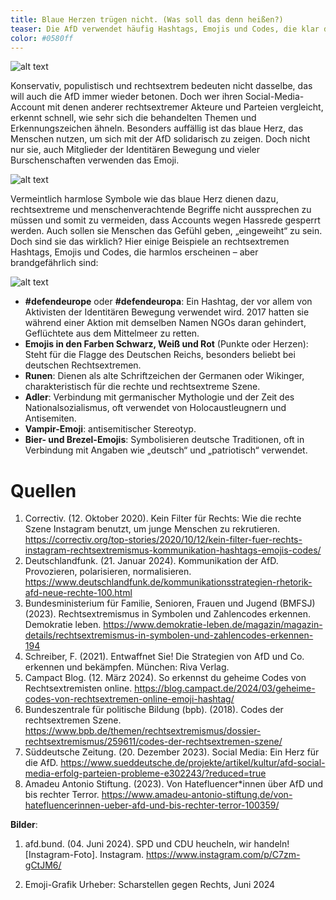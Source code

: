 ```yaml
---
title: Blaue Herzen trügen nicht. (Was soll das denn heißen?)
teaser: Die AfD verwendet häufig Hashtags, Emojis und Codes, die klar der rechtsextremen Szene zugeordnet werden können. Welche das sind.
color: #0580ff
---
```


![alt text](images/Headlines/Headline_Herzen.png)


Konservativ, populistisch und rechtsextrem bedeuten nicht dasselbe, das will auch die AfD immer wieder betonen. Doch wer ihren Social-Media-Account mit denen anderer rechtsextremer Akteure und Parteien vergleicht, erkennt schnell, wie sehr sich die behandelten Themen und Erkennungszeichen ähneln. Besonders auffällig ist das blaue Herz, das Menschen nutzen, um sich mit der AfD solidarisch zu zeigen. Doch nicht nur sie, auch Mitglieder der Identitären Bewegung und vieler Burschenschaften verwenden das Emoji.

![alt text](images/assets/herzen1.png)

Vermeintlich harmlose Symbole wie das blaue Herz dienen dazu, rechtsextreme und menschenverachtende Begriffe nicht aussprechen zu müssen und somit zu vermeiden, dass Accounts wegen Hassrede gesperrt werden. Auch sollen sie Menschen das Gefühl geben, „eingeweiht“ zu sein. Doch sind sie das wirklich? Hier einige Beispiele an rechtsextremen Hashtags, Emojis und Codes, die harmlos erscheinen – aber brandgefährlich sind:

![alt text](images/assets/herzen2.png)


- **#defendeurope** oder **#defendeuropa**: Ein Hashtag, der vor allem von Aktivisten der Identitären Bewegung verwendet wird. 2017 hatten sie während einer Aktion mit demselben Namen NGOs daran gehindert, Geflüchtete aus dem Mittelmeer zu retten.
- **Emojis in den Farben Schwarz, Weiß und Rot** (Punkte oder Herzen): Steht für die Flagge des Deutschen Reichs, besonders beliebt bei deutschen Rechtsextremen.
- **Runen**: Dienen als alte Schriftzeichen der Germanen oder Wikinger, charakteristisch für die rechte und rechtsextreme Szene.
- **Adler**: Verbindung mit germanischer Mythologie und der Zeit des Nationalsozialismus, oft verwendet von Holocaustleugnern und Antisemiten.
- **Vampir-Emoji**: antisemitischer Stereotyp.
- **Bier- und Brezel-Emojis**: Symbolisieren deutsche Traditionen, oft in Verbindung mit Angaben wie „deutsch“ und „patriotisch“ verwendet.

# Quellen
1.	Correctiv. (12. Oktober 2020). Kein Filter für Rechts: Wie die rechte Szene Instagram benutzt, um junge Menschen zu rekrutieren. https://correctiv.org/top-stories/2020/10/12/kein-filter-fuer-rechts-instagram-rechtsextremismus-kommunikation-hashtags-emojis-codes/
2.	Deutschlandfunk. (21. Januar 2024). Kommunikation der AfD. Provozieren, polarisieren, normalisieren. https://www.deutschlandfunk.de/kommunikationsstrategien-rhetorik-afd-neue-rechte-100.html
3.	Bundesministerium für Familie, Senioren, Frauen und Jugend (BMFSJ) (2023). Rechtsextremismus in Symbolen und Zahlencodes erkennen. Demokratie leben. https://www.demokratie-leben.de/magazin/magazin-details/rechtsextremismus-in-symbolen-und-zahlencodes-erkennen-194
4.	Schreiber, F. (2021). Entwaffnet Sie! Die Strategien von AfD und Co. erkennen und bekämpfen. München: Riva Verlag.
5.	Campact Blog. (12. März 2024). So erkennst du geheime Codes von Rechtsextremisten online. https://blog.campact.de/2024/03/geheime-codes-von-rechtsextremen-online-emoji-hashtag/
6.	Bundeszentrale für politische Bildung (bpb). (2018). Codes der rechtsextremen Szene. https://www.bpb.de/themen/rechtsextremismus/dossier-rechtsextremismus/259611/codes-der-rechtsextremen-szene/
7.	Süddeutsche Zeitung. (20. Dezember 2023). Social Media: Ein Herz für die AfD. https://www.sueddeutsche.de/projekte/artikel/kultur/afd-social-media-erfolg-parteien-probleme-e302243/?reduced=true
8.	Amadeu Antonio Stiftung. (2023). Von Hatefluencer*innen über AfD und bis rechter Terror. https://www.amadeu-antonio-stiftung.de/von-hatefluencerinnen-ueber-afd-und-bis-rechter-terror-100359/

**Bilder**:

1. afd.bund. (04. Juni 2024). SPD und CDU heucheln, wir handeln! [Instagram-Foto]. Instagram. https://www.instagram.com/p/C7zm-gCtJM6/

2. Emoji-Grafik
Urheber: Scharstellen gegen Rechts, Juni 2024


